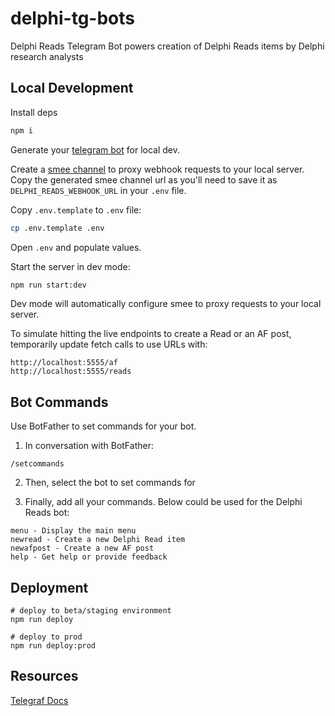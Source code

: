 # delphi-tg-bots

Delphi Reads Telegram Bot powers creation of Delphi Reads items by Delphi research analysts

## Local Development

Install deps

```bash
npm i
```

Generate your [telegram bot](https://core.telegram.org/bots/tutorial) for local dev. 

Create a [smee channel](https://smee.io/new) to proxy webhook requests to your local server. Copy 
the generated smee channel url as you'll need to save it as `DELPHI_READS_WEBHOOK_URL` in your 
`.env` file.

Copy `.env.template` to `.env` file:

```bash
cp .env.template .env
```

Open `.env` and populate values.

Start the server in dev mode:

```bash
npm run start:dev
```

Dev mode will automatically configure smee to proxy requests to your local server.

To simulate hitting the live endpoints to create a Read or an AF post, temporarily update fetch calls to use URLs with:
```
http://localhost:5555/af
http://localhost:5555/reads
```

## Bot Commands

Use BotFather to set commands for your bot.

1. In conversation with BotFather:

```
/setcommands
```

2. Then, select the bot to set commands for

3. Finally, add all your commands. Below could be used for the Delphi Reads bot:

```
menu - Display the main menu
newread - Create a new Delphi Read item
newafpost - Create a new AF post
help - Get help or provide feedback
```

## Deployment


```
# deploy to beta/staging environment
npm run deploy

# deploy to prod
npm run deploy:prod
```

## Resources

[Telegraf Docs](https://github.com/feathers-studio/telegraf-docs)
